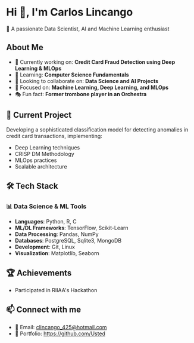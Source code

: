 # Hi 👋, I'm Carlos Lincango

👀 A passionate Data Scientist, AI and Machine Learning enthusiast

## About Me
* 🔭 Currently working on: **Credit Card Fraud Detection using Deep Learning & MLOps**
* 🌱 Learning: **Computer Science Fundamentals**
* 👯 Looking to collaborate on: **Data Science and AI Projects**
* 🎯 Focused on: **Machine Learning, Deep Learning, and MLOps**
* 🎭 Fun fact: **Former trombone player in an Orchestra**

## 🚀 Current Project
Developing a sophisticated classification model for detecting anomalies in credit card transactions, implementing:
* Deep Learning techniques
* CRISP DM Methodology
* MLOps practices
* Scalable architecture

## 🛠️ Tech Stack

### 📊 Data Science & ML Tools
* **Languages**: Python, R, C
* **ML/DL Frameworks**: TensorFlow, Scikit-Learn
* **Data Processing**: Pandas, NumPy
* **Databases**: PostgreSQL, Sqlite3, MongoDB
* **Development**: Git, Linux
* **Visualization**: Matplotlib, Seaborn

## 🏆 Achievements
* Participated in RIIAA's Hackathon

## 📫 Connect with me
* 📧 Email: clincango_425@hotmail.com
* 💼 Portfolio: https://github.com/Usted
